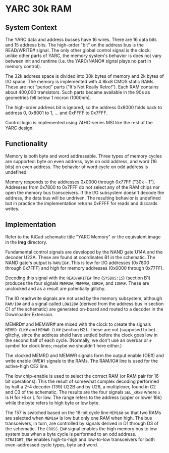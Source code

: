 # YARC 30k RAM

## System Context

The YARC data and address busses have 16 wires. There are 16 data bits and
15 address bits. The high-order "bit" on the address bus is the READ/WRITE#
signal. The only other global control signal is the clock; unlike other
parts of YARC, the memory system's behavior is does not vary between init
and runtime (i.e. the YARC/NANO# signal plays no part in memory control).

The 32k address space is divided into 30k bytes of memory and 2k bytes of
I/O space. The memory is implemented with 4 8kx8 CMOS static RAMs. These
are not "period" parts ("It's Not Really Retro!"). Each RAM contains about
400,000 transistors. Such parts became available in the 90s as geometries
fell below 1 micron (1000nm).

The high-order address bit is ignored, so the address 0x8000 folds back
to address 0, 0x8001 to 1, ... and 0xFFFF to 0x7FFF.

Control logic is implemented using 74HC-series MSI like the rest of the YARC
design. 

## Functionality

Memory is both byte and word addressable. Three types of memory cycles are
supported: byte on even address, byte on odd address, and word (16 bits)
on even address. The behavior of word cycle on odd address is undefined.

Memory responds to the addresses 0x0000 through 0x77FF ("30k - 1"). Addresses
from 0x7800 to 0x7FFF do not select any of the RAM chips nor open the
memory bus transceivers. If the I/O subsystem doesn't decode the address,
the data bus will be undriven. The resulting behavior is undefined but in
practice the implementation returns 0xFFFF for reads and discards writes.

## Implementation

Refer to the KiCad schematic title "YARC Memory" or the equivalent image
in the **img** directory.

Fundamental control signals are developed by the NAND gate U14A and the
decoder U22A. These are found at coordinates B1 in the schematic. The NAND
gate's output is `RAM/IO#`. This is low for I/O addresses (0x7800 through
0x7FFF) and high for memory addresses (0x0000 through 0x77FF).

Decoding this signal with the `READ/WRITE#` line (`SYSBUS:15`) (section B1)
produces the four signals `MEMRD#`, `MEMWR#`, `IORD#`, and `IOWR#`. These
are unclocked and as a result are potentially glitchy.

The IO read/write signals are not used by the memory subsystem, although
`RAM/IO#` and a signal called `LOW128#` (derived from the address bus in
section C1 of the schematic) are generated on-board and routed to a decoder
in the Downloader Extension.

MEMRD# and MEMWR# are mixed with the clock to create the signals `MEMRD_CLK#`
and `MEMWR_CLK#` (section B2). These are not (supposed to be) glitchy, since
the address shold have settled before the clock goes low in the second half
of each cycle. (Normally, we don't use an overbar or `#` symbol for clock
lines; maybe we shouldn't here either.)

The clocked MEMRD and MEMWR signals form the output enable (OE#) and
write enable (WE#) signals to the RAMs. The RAM/IO# line is used for the
active-high CE2 line.

The low chip-enable is used to select the correct
RAM (or RAM pair for 16-bit operations). This the result of somewhat
complex decoding performed by half a 2-4 decoder (139) U22B and by U26,
a multiplexer, found in C2 and C3 of the schematic. The results are the
four signals `SEL_xRxB` where `x` is H for Hi or L for low. The range
refers to the address (upper or lower 16k) while the byte refers to
high byte or low byte.

The 157 is switched based on the 16-bit cycle line `MEM16#` so that
two RAMs are selected when `MEM16#` is low but only one RAM when high.
The bus transceivers, in turn, are controlled by signals derived in
D1 through D3 of the schematic. The `CROSS_EN#` signal enables the high
memory bus to low system bus when a byte cycle is performed to an odd
address. `STRAIGHT_EN#` enables high-to-high and low-to-low transceivers
for both even-addressed cycle types, byte and word.

